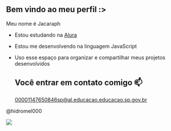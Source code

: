 ## Bem vindo ao meu perfil :>

Meu nome é Jacaraph

- Estou estudando na [Alura](https://www.alura.com.br)
- Estou me desenvolvendo na linguagem JavaScript
- Uso esse espaço para organizar e compartilhar meus projetos desenvolvidos

  ## Você entrar em contato comigo 📫

  00001147650846sp@al.educacao.educacao.sp.gov.br

 @hidromel000

![](https://media.tenor.com/9DHk4FZffLoAAAAi/funny-as.gif)
